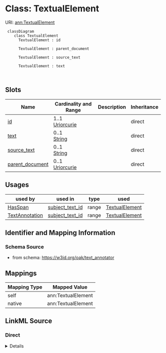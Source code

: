 # Class: TextualElement



URI: [ann:TextualElement](https://w3id.org/linkml/text_annotator/TextualElement)



```{mermaid}
 classDiagram
    class TextualElement
      TextualElement : id
        
      TextualElement : parent_document
        
      TextualElement : source_text
        
      TextualElement : text
        
      
```




<!-- no inheritance hierarchy -->


## Slots

| Name | Cardinality and Range | Description | Inheritance |
| ---  | --- | --- | --- |
| [id](id.md) | 1..1 <br/> [Uriorcurie](Uriorcurie.md) |  | direct |
| [text](text.md) | 0..1 <br/> [String](String.md) |  | direct |
| [source_text](source_text.md) | 0..1 <br/> [String](String.md) |  | direct |
| [parent_document](parent_document.md) | 0..1 <br/> [Uriorcurie](Uriorcurie.md) |  | direct |





## Usages

| used by | used in | type | used |
| ---  | --- | --- | --- |
| [HasSpan](HasSpan.md) | [subject_text_id](subject_text_id.md) | range | [TextualElement](TextualElement.md) |
| [TextAnnotation](TextAnnotation.md) | [subject_text_id](subject_text_id.md) | range | [TextualElement](TextualElement.md) |






## Identifier and Mapping Information







### Schema Source


* from schema: https://w3id.org/oak/text_annotator





## Mappings

| Mapping Type | Mapped Value |
| ---  | ---  |
| self | ann:TextualElement |
| native | ann:TextualElement |





## LinkML Source

<!-- TODO: investigate https://stackoverflow.com/questions/37606292/how-to-create-tabbed-code-blocks-in-mkdocs-or-sphinx -->

### Direct

<details>
```yaml
name: TextualElement
from_schema: https://w3id.org/oak/text_annotator
rank: 1000
attributes:
  id:
    name: id
    from_schema: https://w3id.org/oak/text_annotator
    rank: 1000
    identifier: true
    range: uriorcurie
  text:
    name: text
    from_schema: https://w3id.org/oak/text_annotator
    rank: 1000
    range: string
  source_text:
    name: source_text
    from_schema: https://w3id.org/oak/text_annotator
    rank: 1000
    range: string
  parent_document:
    name: parent_document
    from_schema: https://w3id.org/oak/text_annotator
    rank: 1000
    range: uriorcurie

```
</details>

### Induced

<details>
```yaml
name: TextualElement
from_schema: https://w3id.org/oak/text_annotator
rank: 1000
attributes:
  id:
    name: id
    from_schema: https://w3id.org/oak/text_annotator
    rank: 1000
    identifier: true
    alias: id
    owner: TextualElement
    domain_of:
    - TextualElement
    range: uriorcurie
  text:
    name: text
    from_schema: https://w3id.org/oak/text_annotator
    rank: 1000
    alias: text
    owner: TextualElement
    domain_of:
    - TextualElement
    range: string
  source_text:
    name: source_text
    from_schema: https://w3id.org/oak/text_annotator
    rank: 1000
    alias: source_text
    owner: TextualElement
    domain_of:
    - TextualElement
    range: string
  parent_document:
    name: parent_document
    from_schema: https://w3id.org/oak/text_annotator
    rank: 1000
    alias: parent_document
    owner: TextualElement
    domain_of:
    - TextualElement
    range: uriorcurie

```
</details>